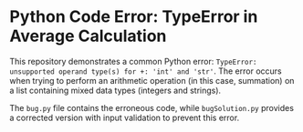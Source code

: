 # Python Code Error: TypeError in Average Calculation
This repository demonstrates a common Python error: `TypeError: unsupported operand type(s) for +: 'int' and 'str'`. The error occurs when trying to perform an arithmetic operation (in this case, summation) on a list containing mixed data types (integers and strings).

The `bug.py` file contains the erroneous code, while `bugSolution.py` provides a corrected version with input validation to prevent this error.
